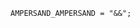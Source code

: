 <!-- This file is generated automatically by infrastructure scripts. Please don't edit by hand. -->

```{ .ebnf .slang-ebnf #AMPERSAND_AMPERSAND }
AMPERSAND_AMPERSAND = "&&";
```
